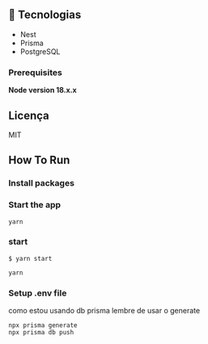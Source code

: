 ## 🚀 Tecnologias

- Nest
- Prisma
- PostgreSQL

### Prerequisites

**Node version 18.x.x**

## Licença

MIT

## How To Run

### Install packages

### Start the app

```shell
yarn
```

### start

```shell
$ yarn start

```

```shell
yarn
```

### Setup .env file

como estou usando db prisma lembre de usar o generate

```shell
npx prisma generate
npx prisma db push

```
